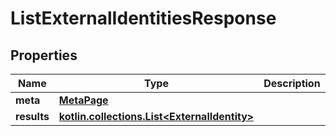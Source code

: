 
# ListExternalIdentitiesResponse

## Properties
Name | Type | Description | Notes
------------ | ------------- | ------------- | -------------
**meta** | [**MetaPage**](git/workplace-search-kotlin/openapi-generator/docs/MetaPage.md) |  | 
**results** | [**kotlin.collections.List&lt;ExternalIdentity&gt;**](git/workplace-search-kotlin/openapi-generator/docs/ExternalIdentity.md) |  | 



